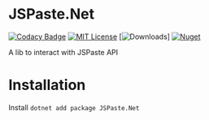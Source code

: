 # JSPaste.Net

[![Codacy Badge](https://app.codacy.com/project/badge/Grade/fe6f2024150c4d9492076a4da1a6ccfa)](https://app.codacy.com/gh/Mrgaton/JSPaste.Net/dashboard)
[![MIT License](https://img.shields.io/github/license/Mrgaton/JSPaste-CS.svg?style=flat)](LICENSE.md)
[![Downloads](https://img.shields.io/github/downloads/Mrgaton/JSPaste-CS/total?color=green)]
[![Nuget](https://img.shields.io/nuget/v/JSPaste.Net.svg)](https://www.nuget.org/packages/JSPaste.Net/)

A lib to interact with JSPaste API

# Installation

Install `dotnet add package JSPaste.Net`
